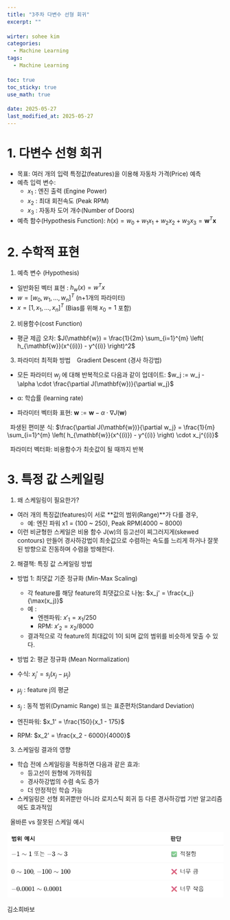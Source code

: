 ```yaml
---
title: "3주차 다변수 선형 회귀"
excerpt: ""

wirter: sohee kim
categories:
  - Machine Learning
tags:
  - Machine Learning

toc: true
toc_sticky: true
use_math: true
  
date: 2025-05-27
last_modified_at: 2025-05-27
---
```



1\. 다변수 선형 회귀
======
* 목표: 여러 개의 입력 특정값(features)을 이용해 자동차 가격(Price) 예측
* 예측 입력 변수:
    - $x_1$ : 엔진 출력 (Engine Power)
    - $x_2$ : 최대 회전속도 (Peak RPM)
    - $x_3$ : 자동차 도어 개수(Number of Doors)
* 예측 함수(Hypothesis Function): $h(x) = w_0 + w_1 x_1 + w_2 x_2 + w_3 x_3 = \mathbf{w}^T \mathbf{x}$  

2\. 수학적 표현
======

1. 예측 변수 (Hypothesis)
* 일반화된 벡터 표현 : $h_w(x) = w^Tx$
* $w= [w_0, w_1, ..., w_n]^T$ (n+1개의 파라미터)
* $x = [1, x_1,..., x_n]^T$ (Bias를 위해 $x_0 = 1$ 포함) 

2. 비용함수(cost Function)
* 평균 제곱 오차: $J(\mathbf{w}) = \frac{1}{2m} \sum_{i=1}^{m} \left( h_{\mathbf{w}}(x^{(i)}) - y^{(i)} \right)^2$ 

3. 파라미터 최적화 방법
&ensp; Gradient Descent (경사 하강법)<br/>
* 모든 파라미터 $w_j$ 에 대해 반복적으로 다음과 같이 업데이트: $w_j := w_j - \alpha \cdot \frac{\partial J(\mathbf{w})}{\partial w_j}$

* α: 학습률 (learning rate)
* 파라미터 벡터화 표현: $\mathbf{w} := \mathbf{w} - \alpha \cdot \nabla J(\mathbf{w})$ 

&ensp;파생된 편미분 식: $\frac{\partial J(\mathbf{w})}{\partial w_j} = \frac{1}{m} \sum_{i=1}^{m} \left( h_{\mathbf{w}}(x^{(i)}) - y^{(i)} \right) \cdot x_j^{(i)}$<br/>

&ensp;파라미터 벡터화: 비용함수가 최솟값이 될 때까지 반복 

3\. 특정 값 스케일링
======

1. 왜 스케일링이 필요한가?
*  여러 개의 특징값(features)이 서로 **값의 범위(Range)**가 다를 경우,
    - 예: 엔진 파워 x1 = (100 ~ 250), Peak RPM(4000 ~ 8000)
* 이런 비균형한 스케일은 비용 함수 J(w)의 등고선이 찌그러지게(skewed contours) 만들어 경사하강법이 최솟값으로 수렴하는 속도를 느리게 하거나 잘못된 방향으로 진동하며 수렴을 방해한다.

2. 해결책: 특징 값 스케일링 방법
* 방법 1: 최댓값 기준 정규화 (Min-Max Scaling)
    - 각 feature를 해당 feature의 최댓값으로 나눔: $x_j' = \frac{x_j}{\max(x_j)}$
    - 예 :
        + 엔젠파워: $x'_1 = x_1/250$
        + RPM: $x'_2 = x_2/8000$
    - 결과적으로 각 feature의 최대값이 1이 되며 값의 범위를 비슷하게 맞출 수 있다.

* 방법 2: 평균 정규화 (Mean Normalization)
* 수식: $x_j' = s_j (x_j - \mu_j)$ 
* $μ_j$ : feature j의 평균
* $s_j$ : 동적 범위(Dynamic Range) 또는 표준편차(Standard Deviation)
* 엔진파워: $x_1' = \frac{150}{x_1 - 175}$
* RPM: $x_2' = \frac{x_2 - 6000}{4000}$ 

3. 스케일링 결과의 영향
* 학습 전에 스케일링을 적용하면 다음과 같은 효과:
    - 등고선이 원형에 가까워짐
    - 경사하강법의 수렴 속도 증가
    - 더 안정적인 학습 가능
* 스케일링은 선형 회귀뿐만 아니라 로지스틱 회귀 등 다른 경사하강법 기반 알고리즘에도 효과적임

&ensp;올바른 vs 잘못된 스케일 예시
<p align="center"><img src="/assets/img/Machine Learning/3. 다변수 선형 회귀/3-1.png" width="600"></p>

김소희바보